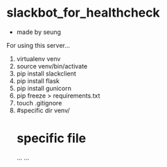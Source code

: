 # slackbot_for_healthcheck

  - made by seung

For using this server...

1. virtualenv venv
2. source venv/bin/activate
3. pip install slackclient
4. pip install flask
5. pip install gunicorn
6. pip freeze > requirements.txt
7. touch .gitignore
8. #specific dir
   venv/
   # specific file
   ...
   ...
 
